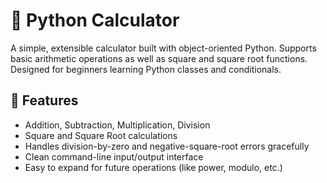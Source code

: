 # 🧮 Python Calculator

A simple, extensible calculator built with object-oriented Python. Supports basic arithmetic operations as well as square and square root functions. Designed for beginners learning Python classes and conditionals.

## 🚀 Features

- Addition, Subtraction, Multiplication, Division
- Square and Square Root calculations
- Handles division-by-zero and negative-square-root errors gracefully
- Clean command-line input/output interface
- Easy to expand for future operations (like power, modulo, etc.)

